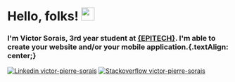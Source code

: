 # Hello, folks! <img src="https://raw.githubusercontent.com/MartinHeinz/MartinHeinz/master/wave.gif" width="30px">

### I'm Victor Sorais, 3rd year student at [{EPITECH}](https://www.epitech.eu/fr/). I'm able to create your website and/or your mobile application.{.textAlign: center;}


[![Linkedin victor-pierre-sorais](https://img.shields.io/badge/LinkedIn-0077B5?style=for-the-badge&logo=linkedin&logoColor=white)](https://www.linkedin.com/in/victor-pierre-sorais-1756a1185/)
[![Stackoverflow victor-pierre-sorais](https://img.shields.io/badge/Stack_Overflow-FE7A16?style=for-the-badge&logo=stack-overflow&logoColor=white)](https://stackoverflow.com/users/16548300/niewtone)


<!---
soraisv2/soraisv2 is a ✨ special ✨ repository because its `README.md` (this file) appears on your GitHub profile.
You can click the Preview link to take a look at your changes.
--->
